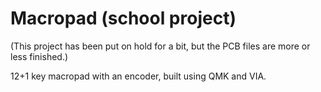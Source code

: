 # Macropad (school project)

(This project has been put on hold for a bit, but the PCB files are more or less finished.)

12+1 key macropad with an encoder, built using QMK and VIA.
